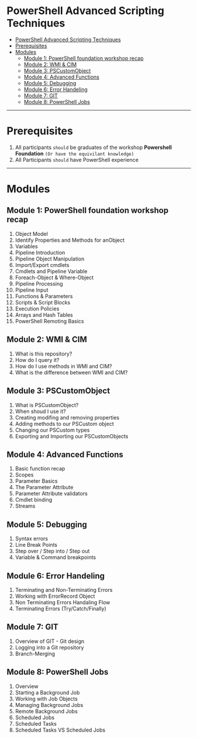 ﻿# PowerShell Advanced Scripting Techniques



- [PowerShell Advanced Scripting Techniques](#powershell-advanced-scripting-techniques)
- [Prerequisites](#prerequisites)
- [Modules](#modules)
  - [Module 1: PowerShell foundation workshop recap](#module-1-powershell-foundation-workshop-recap)
  - [Module 2: WMI \& CIM](#module-2-wmi--cim)
  - [Module 3: PSCustomObject](#module-3-pscustomobject)
  - [Module 4: Advanced Functions](#module-4-advanced-functions)
  - [Module 5: Debugging](#module-5-debugging)
  - [Module 6: Error Handeling](#module-6-error-handeling)
  - [Module 7: GIT](#module-7-git)
  - [Module 8: PowerShell Jobs](#module-8-powershell-jobs)

---
# Prerequisites
1. All participants `should` be graduates of the workshop **Powershell Foundation** `(Or have the equivilant knowledge)`
2. All Participants `should` have PowerShell experience

---
# Modules
## Module 1: PowerShell foundation workshop recap 

1.  Object Model
2.  Identify Properties and Methods for anObject
3.  Variables
4.  Pipeline Introduction
5.  Pipeline Object Manipulation
6.  Import/Export cmdlets
7.  Cmdlets and Pipeline Variable
8.  Foreach-Object & Where-Object
9.  Pipeline Processing
10. Pipeline Input
11. Functions & Parameters
12. Scripts & Script Blocks
13. Execution Policies
14. Arrays and Hash Tables
15. PowerShell Remoting Basics

## Module 2: WMI & CIM

1. What is this repository?
2. How do I query it?
3. How do I use methods in WMI and CIM?
4. What is the difference between WMI and CIM?

## Module 3: PSCustomObject

1. What is PSCustomObject?
2. When shoud I use it?
3. Creating modifing and removing properties
4. Adding methods to our PSCustom object
5. Changing our PSCustom types
6. Exporting and Importing our PSCustomObjects

## Module 4: Advanced Functions

1. Basic function recap
2. Scopes
3. Parameter Basics
4. The Parameter Attribute
5. Parameter Attribute validators
6. Cmdlet binding
7. Streams

## Module 5: Debugging

1. Syntax errors
2. Line Break Points
3. Step over / Step into / Step out
4. Variable & Command breakpoints

## Module 6: Error Handeling

1. Terminating and Non-Terminating Errors
2. Working with ErrorRecord Object
3. Non Terminating Errors Handaling Flow
4. Terminating Errors (Try/Catch/Finally)

## Module 7: GIT

1. Overview of GIT - Git design
2. Logging into a Git repository
3. Branch-Merging


## Module 8: PowerShell Jobs 

1. Overview
2. Starting a Background Job
3. Working with Job Objects
4. Managing Background Jobs
5. Remote Background Jobs
6. Scheduled Jobs
7. Scheduled Tasks
8. Scheduled Tasks VS Scheduled Jobs